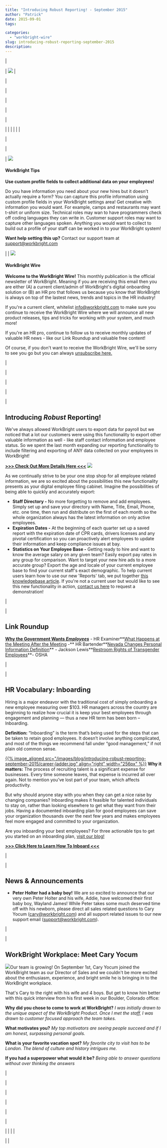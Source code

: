 ```yaml
---
title: "Introducing Robust Reporting! - September 2015"
author: "Patrick"
date: 2015-09-01
tags:

categories:
  - "workbright-wire"
slug: introducing-robust-reporting-september-2015
description: 
---
```

| <!-- // Begin Template Header \ -->

| <!-- // Begin Module: Standard Header Image \ --> ![](/images/blog/introducing-robust-reporting-september-2015/Newsletter_Header.png) <!-- // End Module: Standard Header Image \ --> |

<!-- // End Template Header \ --> |
| <!-- // Begin Template Body \ -->

|<!-- // Begin Sidebar \ --> 

| <!-- // Begin Module: Social Block with Icons \ -->

| 

| |
| |
| | 
<!-- // End Module: Social Block with Icons \ -->
 |

 |

<!-- // Begin Module: Top Image with Content \ -->

| ![](/images/blog/introducing-robust-reporting-september-2015/did_you_know.png)

#### WorkBright Tips
**Use custom profile fields to collect additional data on your employees!**   
  
Do you have information you need about your new hires but it doesn't actually require a form? You can capture this profile information using custom profile fields in your WorkBright settings area! Get creative with information you would want. For example, camps and restaurants may want t-shirt or uniform size. Technical roles may wan to have programmers check off coding languages they can write in. Customer support roles may want to capture other languages spoken. Anything you would want to collect to build out a profile of your staff can be worked in to your WorkBright system!  
  
**Want help setting this up?** Contact our support team at [support@workbright.com](mailto:support@workbright.com)  
  

 |
| ![](/images/blog/introducing-robust-reporting-september-2015/newslettter_icon.png)

#### WorkBright Wire
**Welcome to the WorkBright Wire!** This monthly publication is the official newsletter of WorkBright. Meaning if you are receiving this email then you are either (A) a current client/admin of WorkBright's digital onboarding solution or (B) an HR pro that follows us because you know that WorkBright is always on top of the lastest news, trends and topics in the HR industry!  
  
If you're a current client, whitelist info@workbright.com to make sure you continue to receive the WorkBright Wire where we will announce all new product releases, tips and tricks for working with your system, and much more!  
  
If you're an HR pro, continue to follow us to receive monthly updates of valuable HR news - like our Link Roundup and valuable free content!  
  
Of course, if you don't want to receive the WorkBright Wire, we'll be sorry to see you go but you can always [unsubscribe here.](%%unsubscribe%%)   
  

 |

<!-- // End Module: Top Image with Content \ --> |

 |<!-- // End Sidebar \ --> 

| <!-- // Begin Module: Standard Content \ -->

| 

## Introducing _Robust_ Reporting!

We've always allowed WorkBright users to export data for payroll but we noticed that a lot our customers were using this functionality to export other valuable information as well - like staff contact information and employee status. So we spent the last month expanding our reporting functionality to include filtering and exporting of ANY data collected on your employees in WorkBright!

[**\>\>\> Check Out More Details Here \<\<\<**](https://workbright.desk.com/customer/portal/articles/2093234-creating-a-report)
 ![](/images/blog/introducing-robust-reporting-september-2015/new_report.png)  
  

As we continually strive to be your one stop shop for all employee related information, we are so excited about the possibilities this new functionality presents as your digital employee filing cabinet. Imagine the possibilities of being able to quickly and accurately export:
- **Staff Directory -** No more forgetting to remove and add employees. Simply set up and save your directory with Name, Title, Email, Phone, etc. one time, then run and distribute on the first of each month so the whole organization always has the latest information on only active employees. 
- **Expiration Dates -** At the beginning of each quarter set up a saved report with the expiration date of CPR cards, drivers licenses and any pivotal certification so you can proactively alert employees to update their information and keep compliance issues at bay. 
- **Statistics on Your Employee Base -** Getting ready to hire and want to know the average salary on any given team? Easily export pay rates in any group for comparison. Want to target your new hire ads to a more accurate group? Export the age and locale of your current employee base to find your current staff's exact demographic. 
To help current users learn how to use our new 'Reports' tab, we put together [this knowledgebase article](https://workbright.desk.com/customer/portal/articles/2093234-creating-a-report). If you're not a current user but would like to see this new functionality in action, [contact us here](https://workbright.com/request-a-demo/) to request a demonstration!   
  

 |

| 

## Link Roundup 

**[Why the Government Wants _Employees_](http://www.hrexaminer.com/why-the-government-wants-companies-to-have-employees/)** - HR Examiner**[What Happens at the Meeting After the Meeting](https://www.hrbartender.com/2015/leadership-and-management/what-happens-at-the-meeting-after-the-meeting/?utm_source=feedburner&utm_medium=feed&utm_campaign=Feed%3A+HrBartender+%28hr+bartender%29) -** HR Bartender**[Nevada Changes Personal Information Definition](http://www.workplaceprivacyreport.com/2015/07/articles/written-information-security-program/nevada-updated-its-definition-of-personal-information-have-you/)** - Jackson Lewis**[Restroom Rights of Transgender Employees](https://www.osha.gov/Publications/OSHA3795.pdf)**- OSHA

 |

| 

## HR Vocabulary: Inboarding

  
  
Hiring is a major endeavor with the traditional cost of simply onboarding a new employee measuring over $103. HR managers across the country are beginning to realize how crucial it is keep your best employees through engagement and planning — thus a new HR term has been born – Inboarding.  
  
**Definition:** “Inboarding” is the term that’s being used for the steps that can be taken to retain good employees. It doesn’t involve anything complicated, and most of the things we recommend fall under “good management,” if not plain old common sense.  
  
[{{% image_aligned src="/images/blog/introducing-robust-reporting-september-2015/career-ladder.jpg" align="right" width="256px" %}}](/images/blog/introducing-robust-reporting-september-2015/career-ladder.jpg) **Why it matters:** The process of recruiting talent is a significant expense for businesses. Every time someone leaves, that expense is incurred all over again. Not to mention you’ve lost part of your team, which affects productivity.  
  
But why should anyone stay with you when they can get a nice raise by changing companies? Inboarding makes it feasible for talented individuals to stay on, rather than looking elsewhere to get what they want from their jobs. Having a documented inboarding plan for good employees can save your organization thousands over the next few years and makes employees feel more engaged and committed to your organization.  
  
Are you inboarding your best employees? For three actionable tips to get you started on an inboarding plan, [visit our blog!](https://workbright.com/hr-vocabulary-inboarding/)

[**\>\>\> Click Here to Learn How To Inboard \<\<\<**](https://workbright.com/hr-vocabulary-inboarding/)

  
  

 |

| 

## News & Announcements

- **Peter Holter had a baby boy!** We are so excited to announce that our very own Peter Holter and his wife, Addie, have welcomed their first baby boy, Wayland James! While Peter takes some much deserved time off with his newborn, please direct all sales related questions to Cary Yocum ([cary@workbright.com](mailto:cary@workbright.com)) and all support related issues to our new support email ([support@workbright.com](mailto:support@workbright.com)). 

 |

| 

## WorkBright Workplace: Meet Cary Yocum

 ![](/images/blog/introducing-robust-reporting-september-2015/AAEAAQAAAAAAAAKmAAAAJDM3OTI4NGJiLTU4NTktNGUzZS1iNzRiLTYxMjJmZDkwMmM5Mw.jpg)Our team is growing! On September 1st, Cary Yocum joined the WorkBright team as our Director of Sales and we couldn't be more excited about the enthusiasm, experience, and bright smile he is bringing in to the WorkBright workplace. 

That's Cary to the right with his wife and 4 boys. But get to know him better with this quick interview from his first week in our Boulder, Colorado office:  
  
**Why did you chose to come to work at WorkBright?** _I was initially drawn to the unique aspect of the WorkBright Product. Once I met the staff, I was drawn to customer focused approach the team takes._   
  
**What motivates you?** _My top motivators are seeing people succeed and if I am honest, surpassing personal goals._   
  
**What is your favorite vacation spot?** _My favorite city to visit has to be London. The blend of culture and history intrigues me._   
  
**If you had a superpower what would it be?** _Being able to answer questions without over thinking the answers_  
  

 |

<!-- // End Module: Standard Content \ --> |

 |

<!-- // End Template Body \ --> |
| <!-- // Begin Template Footer \ -->

| <!-- // Begin Module: Standard Footer \ -->

| |
| |

<!-- // End Module: Standard Footer \ --> |

<!-- // End Template Footer \ --> |

